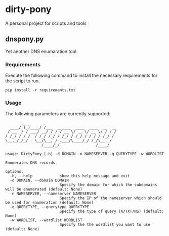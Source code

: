 # dirty-pony
A personal project for scripts and tools
## dnspony.py
Yet another DNS enumaration tool
### Requirements
Execute the following command to install the necessary requirements for the script to run.
```
pip install -r requirements.txt
```
### Usage
The following parameters are currently supported:
```
       ___      __                               
  ____/ (_)____/ /___  ______  ____  ____  __  __
 / __  / / ___/ __/ / / / __ \/ __ \/ __ \/ / / /
/ /_/ / / /  / /_/ /_/ / /_/ / /_/ / / / / /_/ / 
\__,_/_/_/   \__/\__, / .___/\____/_/ /_/\__, /  
                /____/_/                /____/   

usage: DirtyPony [-h] -d DOMAIN -n NAMESERVER -q QUERYTYPE -w WORDLIST

Enumerates DNS records

options:
  -h, --help            show this help message and exit
  -d DOMAIN, --domain DOMAIN
                        Specify the domain for which the subdomains will be enumerated (default: None)
  -n NAMESERVER, --nameserver NAMESERVER
                        Specify the IP of the nameserver which should be used for enumeration (default: None)
  -q QUERYTYPE, --querytype QUERYTYPE
                        Specify the type of query (A/TXT/NS) (default: None)
  -w WORDLIST, --wordlist WORDLIST
                        Specify the the wordlist you want to use (default: None)
```
